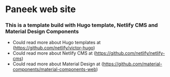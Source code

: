 # Paneek web site 

### This is a template build with Hugo template, Netlify CMS and Material Design Components

- Could read more about Hugo templates at (https://github.com/netlify/victor-hugo)
- Could read more about Netlify CMS at (https://github.com/netlify/netlify-cms)
- Could read more about Material Design at (https://github.com/material-components/material-components-web)